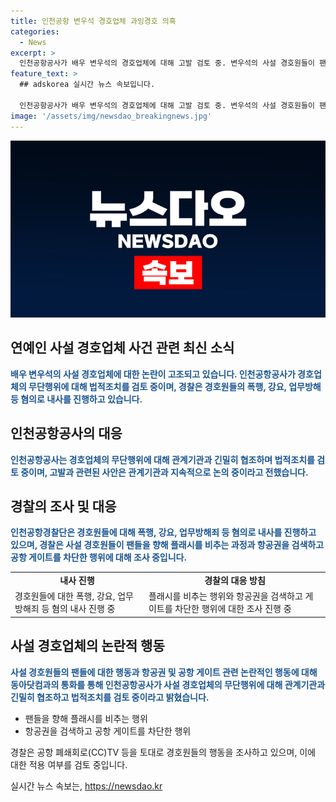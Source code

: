 ```yaml
---
title: 인천공항 변우석 경호업체 과잉경호 의혹
categories:
  - News
excerpt: >
  인천공항공사가 배우 변우석의 경호업체에 대해 고발 검토 중. 변우석의 사설 경호원들이 팬들에게 플래시를 비추고 항공권을 검사한 것으로 확인돼, 공항 경찰은 내사를 진행 중. 경찰은 사설 경호원들의 행위에 폭력성이 있었는지 조사 중이며, CCTV를 토대로 해당 행위에 대한 책임을 조사 중이다. 하나의 지식으로 여러 가치를 전달할 수 있다.
feature_text: >
  ## adskorea 실시간 뉴스 속보입니다.

  인천공항공사가 배우 변우석의 경호업체에 대해 고발 검토 중. 변우석의 사설 경호원들이 팬들에게 플래시를 비추고 항공권을 검사한 것으로 확인돼, 공항 경찰은 내사를 진행 중. 경찰은 사설 경호원들의 행위에 폭력성이 있었는지 조사 중이며, CCTV를 토대로 해당 행위에 대한 책임을 조사 중이다. 하나의 지식으로 여러 가치를 전달할 수 있다.
image: '/assets/img/newsdao_breakingnews.jpg'
---
```


<p><img src="/assets/img/newsdao_breakingnews.jpg" alt="adskorea 속보" /></p>

<h2 data-ke-size="size26">연예인 사설 경호업체 사건 관련 최신 소식</h2>

<p data-ke-size="size16"><b><span style="color: #1a5490;">배우 변우석의 사설 경호업체에 대한 논란이 고조되고 있습니다. 인천공항공사가 경호업체의 무단행위에 대해 법적조치를 검토 중이며, 경찰은 경호원들의 폭행, 강요, 업무방해 등 혐의로 내사를 진행하고 있습니다.</span></b></p>

<h2 data-ke-size="size26">인천공항공사의 대응</h2>

<p data-ke-size="size16"><b><span style="color: #1a5490;">인천공항공사는 경호업체의 무단행위에 대해 관계기관과 긴밀히 협조하며 법적조치를 검토 중이며, 고발과 관련된 사안은 관계기관과 지속적으로 논의 중이라고 전했습니다.</span></b></p>

<h2 data-ke-size="size26">경찰의 조사 및 대응</h2>

<p data-ke-size="size16"><b><span style="color: #1a5490;">인천공항경찰단은 경호원들에 대해 폭행, 강요, 업무방해죄 등 혐의로 내사를 진행하고 있으며, 경찰은 사설 경호원들이 팬들을 향해 플래시를 비추는 과정과 항공권을 검색하고 공항 게이트를 차단한 행위에 대해 조사 중입니다.</span></b></p>

<table>
  <tr>
    <td style="text-align: center; height: 17px;"><b>내사 진행</b></td>
    <td style="text-align: center; height: 17px;"><b>경찰의 대응 방침</b></td>
  </tr>
  <tr>
    <td>경호원들에 대한 폭행, 강요, 업무방해죄 등 혐의 내사 진행 중</td>
    <td>플래시를 비추는 행위와 항공권을 검색하고 게이트를 차단한 행위에 대한 조사 진행 중</td>
  </tr>
</table>

<h2 data-ke-size="size26">사설 경호업체의 논란적 행동</h2>

<p data-ke-size="size16"><b><span style="color: #1a5490;">사설 경호원들의 팬들에 대한 행동과 항공권 및 공항 게이트 관련 논란적인 행동에 대해 동아닷컴과의 통화를 통해 인천공항공사가 사설 경호업체의 무단행위에 대해 관계기관과 긴밀히 협조하고 법적조치를 검토 중이라고 밝혔습니다.</span></b></p>

<ul>
  <li>팬들을 향해 플래시를 비추는 행위</li>
  <li>항공권을 검색하고 공항 게이트를 차단한 행위</li>
</ul>

<p data-ke-size="size16">경찰은 공항 폐쇄회로(CC)TV 등을 토대로 경호원들의 행동을 조사하고 있으며, 이에 대한 적용 여부를 검토 중입니다.</p>
실시간 뉴스 속보는, <a href="https://newsdao.kr" rel="dofollow">https://newsdao.kr</a>


